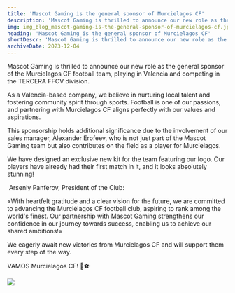 ```yaml
---
title: 'Mascot Gaming is the general sponsor of Murcielagos CF'
description: 'Mascot Gaming is thrilled to announce our new role as the general sponsor of the Murcielagos CF football team, playing in Valencia and competing in the TERCERA FFCV division.'
img: img_blog_mascot-gaming-is-the-general-sponsor-of-murcielagos-cf.jpg
heading: 'Mascot Gaming is the general sponsor of Murcielagos CF'
shortDescr: 'Mascot Gaming is thrilled to announce our new role as the general sponsor of the Murcielagos CF football team, playing in Valencia and competing in the TERCERA FFCV division.'
archiveDate: 2023-12-04
---
```

Mascot Gaming is thrilled to announce our new role as the general sponsor of the Murcielagos CF football team, playing in Valencia and competing in the TERCERA FFCV division.

As a Valencia-based company, we believe in nurturing local talent and fostering community spirit through sports. Football is one of our passions, and partnering with Murcielagos CF aligns perfectly with our values and aspirations.

This sponsorship holds additional significance due to the involvement of our sales manager, Alexander Erofeev, who is not just part of the Mascot Gaming team but also contributes on the field as a player for Murcielagos.

We have designed an exclusive new kit for the team featuring our logo. Our players have already had their first match in it, and it looks absolutely stunning!

 Arseniy Panferov, President of the Club:

«With heartfelt gratitude and a clear vision for the future, we are committed to advancing the Murciélagos CF football club, aspiring to rank among the world's finest. Our partnership with Mascot Gaming strengthens our confidence in our journey towards success, enabling us to achieve our shared ambitions!»

We eagerly await new victories from Murcielagos CF and will support them every step of the way.

VAMOS Murcielagos CF! 🙌⚽️

![](../../images/img_blog_mascot-gaming-is-the-general-sponsor-2.jpg)
